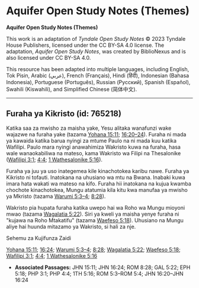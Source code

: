# Aquifer Open Study Notes (Themes)

**Aquifer Open Study Notes (Themes)**

This work is an adaptation of *Tyndale Open Study Notes* © 2023 Tyndale House Publishers, licensed under the CC BY\-SA 4\.0 license. The adaptation, *Aquifer Open Study Notes*, was created by BiblioNexus and is also licensed under CC BY\-SA 4\.0\.

This resource has been adapted into multiple languages, including English, Tok Pisin, Arabic (عربي), French (Français), Hindi (हिंदी), Indonesian (Bahasa Indonesia), Portuguese (Português), Russian (Русский), Spanish (Español), Swahili (Kiswahili), and Simplified Chinese (简体中文).



--------------------------------

## Furaha ya Kikristo (id: 765218)

Katika saa za mwisho za maisha yake, Yesu alitaka wanafunzi wake wajazwe na furaha yake (tazama [Yohana 15:11](https://ref.ly/John15:11); [16:20–24](https://ref.ly/John16:20-John16:24)). Furaha ni mada ya kawaida katika barua nyingi za mtume Paulo na ni mada kuu katika Wafilipi. Paulo mara nyingi anawahimiza Wakristo kuwa na furaha, hasa wale wanaokabiliwa na mateso, kama Wakristo wa Filipi na Thesalonike ([Wafilipi 3:1](https://ref.ly/Phil3:1); [4:4](https://ref.ly/Phil4:4); [1 Wathesalonike 5:16](https://ref.ly/1Thess5:16)).

Furaha ya juu ya uso inategemea kile kinachotokea karibu nawe. Furaha ya Kikristo ni tofauti. Inatokana na uhusiano wa mtu na Bwana. Inabaki kuwa imara hata wakati wa mateso na kifo. Furaha hii inatokana na kujua kwamba chochote kinachotokea, Mungu atatumia kila kitu kwa manufaa ya mwisho ya Mkristo (tazama [Warumi 5:3–4](https://ref.ly/Rom5:3-Rom5:4); [8:28](https://ref.ly/Rom8:28)).

Wakristo pia hupata furaha katika uwepo hai wa Roho wa Mungu mioyoni mwao (tazama [Wagalatia 5:22](https://ref.ly/Gal5:22)). Siri ya kweli ya maisha yenye furaha ni "kujawa na Roho Mtakatifu" (tazama [Waefeso 5:18](https://ref.ly/Eph5:18)). Uhusiano na Mungu aliye hai huunda mitazamo ya Wakristo, si hali za nje.

Sehemu za Kujifunza Zaidi

[Yohana 15:11](https://ref.ly/John15:11); [16:24](https://ref.ly/John16:24); [Warumi 5:3–4](https://ref.ly/Rom5:3-Rom5:4); [8:28](https://ref.ly/Rom8:28); [Wagalatia 5:22](https://ref.ly/Gal5:22); [Waefeso 5:18](https://ref.ly/Eph5:18); [Wafilipi 3:1](https://ref.ly/Phil3:1); [4:4](https://ref.ly/Phil4:4); [1 Wathesalonike 5:16](https://ref.ly/1Thess5:16)

* **Associated Passages:** JHN 15:11; JHN 16:24; ROM 8:28; GAL 5:22; EPH 5:18; PHP 3:1; PHP 4:4; 1TH 5:16; ROM 5:3–ROM 5:4; JHN 16:20–JHN 16:24

